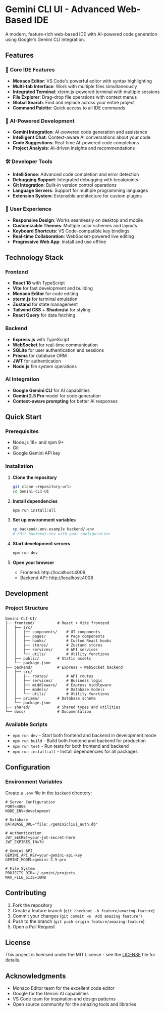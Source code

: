 # Gemini CLI UI - Advanced Web-Based IDE

A modern, feature-rich web-based IDE with AI-powered code generation using Google's Gemini CLI integration.

## Features

### 🚀 Core IDE Features
- **Monaco Editor**: VS Code's powerful editor with syntax highlighting
- **Multi-tab Interface**: Work with multiple files simultaneously
- **Integrated Terminal**: xterm.js-powered terminal with multiple sessions
- **File Explorer**: Drag-drop file operations with context menus
- **Global Search**: Find and replace across your entire project
- **Command Palette**: Quick access to all IDE commands

### 🤖 AI-Powered Development
- **Gemini Integration**: AI-powered code generation and assistance
- **Intelligent Chat**: Context-aware AI conversations about your code
- **Code Suggestions**: Real-time AI-powered code completions
- **Project Analysis**: AI-driven insights and recommendations

### 🛠️ Developer Tools
- **IntelliSense**: Advanced code completion and error detection
- **Debugging Support**: Integrated debugging with breakpoints
- **Git Integration**: Built-in version control operations
- **Language Servers**: Support for multiple programming languages
- **Extension System**: Extensible architecture for custom plugins

### 🎨 User Experience
- **Responsive Design**: Works seamlessly on desktop and mobile
- **Customizable Themes**: Multiple color schemes and layouts
- **Keyboard Shortcuts**: VS Code-compatible key bindings
- **Real-time Collaboration**: WebSocket-powered live editing
- **Progressive Web App**: Install and use offline

## Technology Stack

### Frontend
- **React 18** with TypeScript
- **Vite** for fast development and building
- **Monaco Editor** for code editing
- **xterm.js** for terminal emulation
- **Zustand** for state management
- **Tailwind CSS** + **Shadcn/ui** for styling
- **React Query** for data fetching

### Backend
- **Express.js** with TypeScript
- **WebSocket** for real-time communication
- **SQLite** for user authentication and sessions
- **Prisma** for database ORM
- **JWT** for authentication
- **Node.js** file system operations

### AI Integration
- **Google Gemini CLI** for AI capabilities
- **Gemini 2.5 Pro** model for code generation
- **Context-aware prompting** for better AI responses

## Quick Start

### Prerequisites
- Node.js 18+ and npm 9+
- Git
- Google Gemini API key

### Installation

1. **Clone the repository**
   ```bash
   git clone <repository-url>
   cd Gemini-CLI-UI
   ```

2. **Install dependencies**
   ```bash
   npm run install:all
   ```

3. **Set up environment variables**
   ```bash
   cp backend/.env.example backend/.env
   # Edit backend/.env with your configuration
   ```

4. **Start development servers**
   ```bash
   npm run dev
   ```

5. **Open your browser**
   - Frontend: http://localhost:4009
   - Backend API: http://localhost:4008

## Development

### Project Structure
```
Gemini-CLI-UI/
├── frontend/          # React + Vite frontend
│   ├── src/
│   │   ├── components/    # UI components
│   │   ├── pages/         # Page components
│   │   ├── hooks/         # Custom React hooks
│   │   ├── stores/        # Zustand stores
│   │   ├── services/      # API services
│   │   └── utils/         # Utility functions
│   ├── public/        # Static assets
│   └── package.json
├── backend/           # Express + WebSocket backend
│   ├── src/
│   │   ├── routes/        # API routes
│   │   ├── services/      # Business logic
│   │   ├── middleware/    # Express middleware
│   │   ├── models/        # Database models
│   │   └── utils/         # Utility functions
│   ├── prisma/        # Database schema
│   └── package.json
├── shared/            # Shared types and utilities
└── docs/              # Documentation
```

### Available Scripts

- `npm run dev` - Start both frontend and backend in development mode
- `npm run build` - Build both frontend and backend for production
- `npm run test` - Run tests for both frontend and backend
- `npm run install:all` - Install dependencies for all packages

## Configuration

### Environment Variables

Create a `.env` file in the `backend` directory:

```env
# Server Configuration
PORT=4008
NODE_ENV=development

# Database
DATABASE_URL="file:./geminicliui_auth.db"

# Authentication
JWT_SECRET=your-jwt-secret-here
JWT_EXPIRES_IN=7d

# Gemini API
GEMINI_API_KEY=your-gemini-api-key
GEMINI_MODEL=gemini-2.5-pro

# File System
PROJECTS_DIR=~/.gemini/projects
MAX_FILE_SIZE=10MB
```

## Contributing

1. Fork the repository
2. Create a feature branch (`git checkout -b feature/amazing-feature`)
3. Commit your changes (`git commit -m 'Add amazing feature'`)
4. Push to the branch (`git push origin feature/amazing-feature`)
5. Open a Pull Request

## License

This project is licensed under the MIT License - see the [LICENSE](LICENSE) file for details.

## Acknowledgments

- Monaco Editor team for the excellent code editor
- Google for the Gemini AI capabilities
- VS Code team for inspiration and design patterns
- Open source community for the amazing tools and libraries
